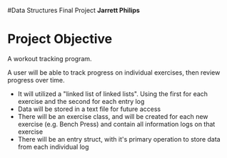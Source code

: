 #Data Structures Final Project
**Jarrett Philips**

Project Objective
==============
A workout tracking program.

A user will be able to track progress on individual exercises, then review progress over time.

- It will utilized a "linked list of linked lists". Using the first for each exercise and the second for each entry log
- Data will be stored in a text file for future access
- There will be an exercise class, and will be created for each new exercise (e.g. Bench Press) and contain all information logs on that exercise
- There will be an entry struct, with it's primary operation to store data from each individual log